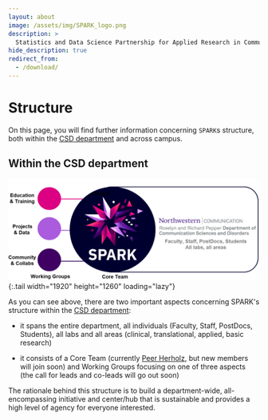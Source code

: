 ```yaml
---
layout: about
image: /assets/img/SPARK_logo.png
description: >
  Statistics and Data Science Partnership for Applied Research in Communication Sciences and Disorders.
hide_description: true
redirect_from:
  - /download/
---
```


# Structure

On this page, you will find further information concerning `SPARK`s structure, both within the [CSD department](https://communication.northwestern.edu/academics/communication-sciences-and-disorders/) and across campus.

## Within the CSD department

![SPARK structure](assets/img/SPARK_structure.png){:.tail width="1920" height="1260" loading="lazy"}

As you can see above, there are two important aspects concerning SPARK's structure within the [CSD department](https://communication.northwestern.edu/academics/communication-sciences-and-disorders/):

 
- it spans the entire department, all individuals (Faculty, Staff, PostDocs, Students), all labs and all areas (clinical, translational, applied, basic research)

- it consists of a Core Team (currently [Peer Herholz](https://peerherholz.github.io/), but new members will join soon) and Working Groups focusing on one of three aspects (the call for leads and co-leads will go out soon)

The rationale behind this structure is to build a department-wide, all-encompassing initiative and center/hub that is sustainable and provides a high level of agency for everyone interested.